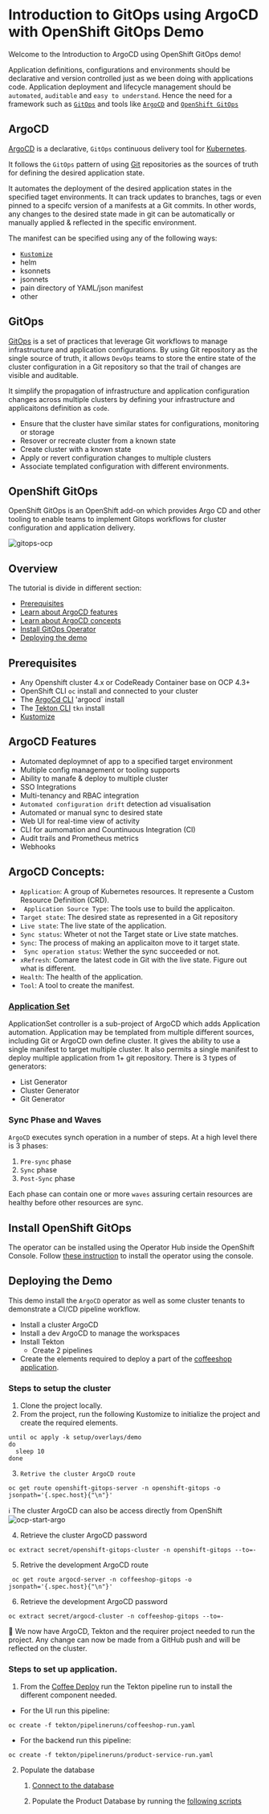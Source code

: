 # Introduction to GitOps using ArgoCD with OpenShift GitOps Demo

Welcome to the Introduction to ArgoCD using OpenShift GitOps demo!

Application definitions, configurations and environments should be declarative and version controlled just as we been doing with applications code. Application deployment and lifecycle management should be `automated`, `auditable` and `easy to understand`. Hence the need for a framework such as [`GitOps`](#gitops) and tools like [`ArgoCD`](#argocd) and [`OpenShift GitOps`](#openshift-gitops)

## ArgoCD
[ArgoCD](https://argo-cd.readthedocs.io/en/stable/) is a declarative, `GitOps` continuous delivery tool for [Kubernetes](https://kubernetes.io/). 

It follows the `GitOps` pattern of using [Git](Githttps://git-scm.com) repositories as the sources of truth for defining the desired application state.

It automates the deployment of the desired application states in the specified taget environments. It can track updates to branches, tags or even pinned to a specifc version of a manifests at a Git commits. In other words, any changes to the desired state made in git can be automatically or manually applied & reflected in the specific environment.

The manifest can be specified using any of the following ways:
* [`Kustomize`](https://kustomize.io/)
* helm
* ksonnets
* jsonnets
* pain directory of YAML/json manifest
* other

## GitOps
[GitOps](https://cloud.redhat.com/learn/topics/gitops/) is a set of practices that leverage Git workflows to manage infrastructure and application configurations. By using Git repository as the single source of truth, it allows `DevOps` teams to store the entire state of the cluster configuration in a Git repository so that the trail of changes are visible and auditable.

It simplify the propagation of infrastructure and application configuration changes across multiple clusters by defining your infrastructure and applicaitons definition as `code`.
* Ensure that the cluster have similar states for configurations, monitoring or storage
* Resover or recreate cluster from a known state
* Create cluster with a known state
* Apply or revert configuration changes to multiple clusters
* Associate templated configuration with different environments.

## OpenShift GitOps

OpenShift GitOps is an OpenShift add-on which provides Argo CD and other tooling to enable teams to implement Gitops workflows for cluster configuration and application delivery. 

![gitops-ocp](docs/images/gitops-ocp.png)

## Overview

The tutorial is divide in different section:

* [Prerequisites](#prerequisites)
* [Learn about ArgoCD features](#argocd-features)
* [Learn about ArgoCD concepts](#argocd-concepts)
* [Install GitOps Operator](install-openshift-gitops)
* [Deploying the demo](#deploying-the-demo)

## Prerequisites

* Any Openshift cluster 4.x or CodeReady Container base on OCP 4.3+
* OpenShift CLI `oc` install and connected to your cluster
* The [ArgoCd CLI](https://argo-cd.readthedocs.io/en/stable/cli_installation/) 'argocd` install
* The [Tekton CLI](https://github.com/tektoncd/cli) `tkn` install
* [Kustomize](https://kustomize.io/)

## ArgoCD Features 
* Automated deploymnet of app to a specified target environment
* Multiple config management or tooling supports
* Ability to manafe & deploy to multiple cluster
* SSO Integrations
* Multi-tenancy and RBAC integration
* `Automated configuration drift` detection ad visualisation
* Automated or manual sync to desired state
* Web UI for real-time view of activity
* CLI for aumomation and Countinuous Integration (CI)
* Audit trails and Prometheus metrics 
* Webhooks


## ArgoCD Concepts:
* `Application`: A group of Kubernetes resources. It represente a Custom Resource Definition (CRD).
* ` Application Source Type`: The tools use to build the applicaiton.
* `Target state`: The desired state as represented in a Git repository
* `Live state`: The live state of the application.
* `Sync status`: Wheter ot not the Target state or Live state matches.
* `Sync`: The process of making an applicaiton move to it target state.
* ` Sync operation status`: Wether the sync succeeded or not.
* `xRefresh`: Comare the latest code in Git with the live state. Figure out what is different.
* `Health`: The health of the application.
* `Tool`: A tool to create the manifest.

### [Application Set](https://argocd-applicationset.readthedocs.io/en/stable/)
ApplicationSet controller is a sub-project of ArgoCD which adds Application automation. Application may be templated from multiple different sources, including Git or ArgoCD own define cluster. It gives the ability to use a single manifest to target multiple cluster. It also permits a single manifest to deploy multiple application from 1+ git repository. There is 3 types of generators:
* List Generator
* Cluster Generator
* Git Generator  

### Sync Phase and Waves

`ArgoCD` executes synch operation in a number of steps. At a high level there is 3 phases:
1. `Pre-sync` phase
1. `Sync` phase
1. `Post-Sync` phase

Each phase can contain one or more `waves` assuring certain resources are healthy before other resources are sync.


## Install OpenShift GitOps

The operator can be installed using the Operator Hub inside the OpenShift Console. Follow [these instruction](docs/install-gitops-operator.md) to install the operator using the console. 


## Deploying the Demo

This demo install the `ArgoCD` operator as well as some cluster tenants to demonstrate a CI/CD pipeline workflow.
* Install a cluster ArgoCD
* Install a dev ArgoCD to manage the workspaces
* Install Tekton
    * Create 2 pipelines
* Create the elements required to deploy a part of the [coffeeshop application](https://github.com/froberge/coffeeshop-deploy).


### Steps to setup the cluster

1. Clone the project locally.
2. From the project, run the following Kustomize to initialize the project and create the required elements.
```
until oc apply -k setup/overlays/demo
do
  sleep 10
done
```
3. `Retrive the cluster ArgoCD route`
```
oc get route openshift-gitops-server -n openshift-gitops -o jsonpath='{.spec.host}{"\n"}'
```

:information_source: The cluster ArgoCD can also be access directly from OpenShift
![ocp-start-argo](docs/images/ocp-argocd-access.png)

4. Retrieve the cluster ArgoCD password
```
oc extract secret/openshift-gitops-cluster -n openshift-gitops --to=-
```


5. Retrive the development ArgoCD route
```
 oc get route argocd-server -n coffeeshop-gitops -o jsonpath='{.spec.host}{"\n"}'
 ```

6. Retrieve the development ArgoCD password
```
oc extract secret/argocd-cluster -n coffeeshop-gitops --to=-
```

:tada: We now have ArgoCD, Tekton and the requirer project needed to run the project. Any change can now be made from a GitHub push and will be reflected on the cluster.

### Steps to set up application.

1. From the [Coffee Deploy](https://github.com/froberge/coffeeshop-deploy) run the Tekton pipeline run to install the different component needed.

* For the UI run this pipeline:
```
oc create -f tekton/pipelineruns/coffeeshop-run.yaml
```

* For the backend run this pipeline:
```
oc create -f tekton/pipelineruns/product-service-run.yaml
```

2. Populate the database

    1. [Connect to the database](https://github.com/froberge/coffeeshop-documentation/tree/master/docs/populate-db.md)

    2. Populate the Product Database by running the [following scripts](https://github.com/froberge/coffeeshop-documentation/blob/master/dbscripts/product-schema/createInsertProduct.sql)
